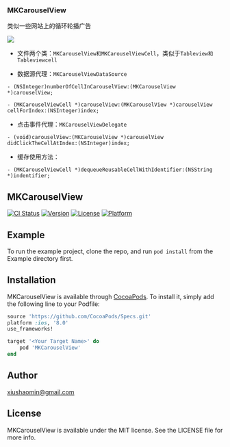 ### MKCarouselView

类似一些网站上的循环轮播广告

![](https://github.com/xiushaomin/MKCarouselView/blob/master/%E8%BD%AE%E6%92%AD%E5%9B%BE.gif)

- 文件两个类：`MKCarouselView和MKCarouselViewCell`，类似于`Tableview和Tableviewcell`

- 数据源代理：`MKCarouselViewDataSource`


`- (NSInteger)numberOfCellInCarouselView:(MKCarouselView *)carouselView;`

`- (MKCarouselViewCell *)carouselView:(MKCarouselView *)carouselView cellForIndex:(NSInteger)index;`


- 点击事件代理：`MKCarouselViewDelegate`


`- (void)carouselView:(MKCarouselView *)carouselView didClickTheCellAtIndex:(NSInteger)index;`


- 缓存使用方法：


`- (MKCarouselViewCell *)dequeueReusableCellWithIdentifier:(NSString *)indentifier;`

## MKCarouselView

[![CI Status](http://img.shields.io/travis/xiushaomin@gmail.com/MKCarouselView.svg?style=flat)](https://travis-ci.org/xiushaomin@gmail.com/MKCarouselView)
[![Version](https://img.shields.io/cocoapods/v/MKCarouselView.svg?style=flat)](http://cocoapods.org/pods/MKCarouselView)
[![License](https://img.shields.io/cocoapods/l/MKCarouselView.svg?style=flat)](http://cocoapods.org/pods/MKCarouselView)
[![Platform](https://img.shields.io/cocoapods/p/MKCarouselView.svg?style=flat)](http://cocoapods.org/pods/MKCarouselView)

## Example

To run the example project, clone the repo, and run `pod install` from the Example directory first.

## Installation

MKCarouselView is available through [CocoaPods](http://cocoapods.org). To install
it, simply add the following line to your Podfile:

```ruby
source 'https://github.com/CocoaPods/Specs.git'
platform :ios, '8.0'
use_frameworks!

target '<Your Target Name>' do
    pod 'MKCarouselView'
end
```

## Author

xiushaomin@gmail.com

## License

MKCarouselView is available under the MIT license. See the LICENSE file for more info.




